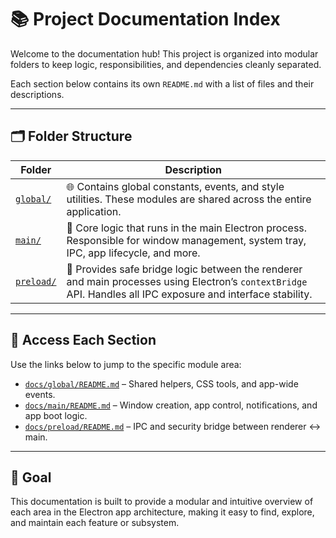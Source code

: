 # 📚 Project Documentation Index

Welcome to the documentation hub! This project is organized into modular folders to keep logic, responsibilities, and dependencies cleanly separated.

Each section below contains its own `README.md` with a list of files and their descriptions.

---

## 🗂️ Folder Structure

| Folder                            | Description                                                                                                                                                   |
| --------------------------------- | ------------------------------------------------------------------------------------------------------------------------------------------------------------- |
| [`global/`](./global/README.md)   | 🌐 Contains global constants, events, and style utilities. These modules are shared across the entire application.                                            |
| [`main/`](./main/README.md)       | 🧠 Core logic that runs in the main Electron process. Responsible for window management, system tray, IPC, app lifecycle, and more.                           |
| [`preload/`](./preload/README.md) | 🧬 Provides safe bridge logic between the renderer and main processes using Electron’s `contextBridge` API. Handles all IPC exposure and interface stability. |

---

## 📁 Access Each Section

Use the links below to jump to the specific module area:

* [`docs/global/README.md`](./global/README.md) – Shared helpers, CSS tools, and app-wide events.
* [`docs/main/README.md`](./main/README.md) – Window creation, app control, notifications, and app boot logic.
* [`docs/preload/README.md`](./preload/README.md) – IPC and security bridge between renderer ↔ main.

---

## 🧭 Goal

This documentation is built to provide a modular and intuitive overview of each area in the Electron app architecture, making it easy to find, explore, and maintain each feature or subsystem.
